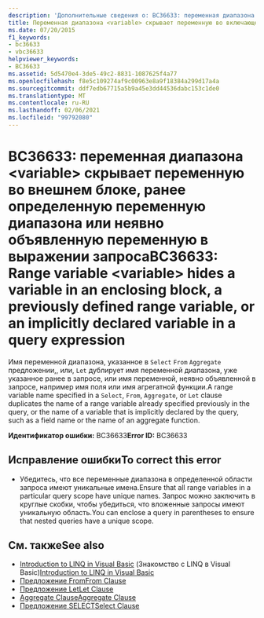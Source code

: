 ```yaml
---
description: 'Дополнительные сведения о: BC36633: переменная диапазона <variable> скрывает переменную во внешнем блоке, ранее определенную переменную диапазона или неявно объявленную переменную в выражении запроса'
title: Переменная диапазона <variable> скрывает переменную во включающем блоке, ранее определенную переменную диапазона или неявно объявленную переменную в выражении запроса
ms.date: 07/20/2015
f1_keywords:
- bc36633
- vbc36633
helpviewer_keywords:
- BC36633
ms.assetid: 5d5470e4-3de5-49c2-8831-1087625f4a77
ms.openlocfilehash: f8e5c109274af9c00963e8a9f18384a299d17a4a
ms.sourcegitcommit: ddf7edb67715a5b9a45e3dd44536dabc153c1de0
ms.translationtype: MT
ms.contentlocale: ru-RU
ms.lasthandoff: 02/06/2021
ms.locfileid: "99792080"
---
```

# <a name="bc36633-range-variable-variable-hides-a-variable-in-an-enclosing-block-a-previously-defined-range-variable-or-an-implicitly-declared-variable-in-a-query-expression"></a><span data-ttu-id="83e56-103">BC36633: переменная диапазона \<variable> скрывает переменную во внешнем блоке, ранее определенную переменную диапазона или неявно объявленную переменную в выражении запроса</span><span class="sxs-lookup"><span data-stu-id="83e56-103">BC36633: Range variable \<variable> hides a variable in an enclosing block, a previously defined range variable, or an implicitly declared variable in a query expression</span></span>

<span data-ttu-id="83e56-104">Имя переменной диапазона, указанное в `Select` `From` `Aggregate` предложении,, или, `Let` дублирует имя переменной диапазона, уже указанное ранее в запросе, или имя переменной, неявно объявленной в запросе, например имя поля или имя агрегатной функции.</span><span class="sxs-lookup"><span data-stu-id="83e56-104">A range variable name specified in a `Select`, `From`, `Aggregate`, or `Let` clause duplicates the name of a range variable already specified previously in the query, or the name of a variable that is implicitly declared by the query, such as a field name or the name of an aggregate function.</span></span>

 <span data-ttu-id="83e56-105">**Идентификатор ошибки:** BC36633</span><span class="sxs-lookup"><span data-stu-id="83e56-105">**Error ID:** BC36633</span></span>

## <a name="to-correct-this-error"></a><span data-ttu-id="83e56-106">Исправление ошибки</span><span class="sxs-lookup"><span data-stu-id="83e56-106">To correct this error</span></span>

- <span data-ttu-id="83e56-107">Убедитесь, что все переменные диапазона в определенной области запроса имеют уникальные имена.</span><span class="sxs-lookup"><span data-stu-id="83e56-107">Ensure that all range variables in a particular query scope have unique names.</span></span> <span data-ttu-id="83e56-108">Запрос можно заключить в круглые скобки, чтобы убедиться, что вложенные запросы имеют уникальную область.</span><span class="sxs-lookup"><span data-stu-id="83e56-108">You can enclose a query in parentheses to ensure that nested queries have a unique scope.</span></span>

## <a name="see-also"></a><span data-ttu-id="83e56-109">См. также</span><span class="sxs-lookup"><span data-stu-id="83e56-109">See also</span></span>

- <span data-ttu-id="83e56-110">[Introduction to LINQ in Visual Basic](../../programming-guide/language-features/linq/introduction-to-linq.md) (Знакомство с LINQ в Visual Basic)</span><span class="sxs-lookup"><span data-stu-id="83e56-110">[Introduction to LINQ in Visual Basic](../../programming-guide/language-features/linq/introduction-to-linq.md)</span></span>
- [<span data-ttu-id="83e56-111">Предложение From</span><span class="sxs-lookup"><span data-stu-id="83e56-111">From Clause</span></span>](../queries/from-clause.md)
- [<span data-ttu-id="83e56-112">Предложение Let</span><span class="sxs-lookup"><span data-stu-id="83e56-112">Let Clause</span></span>](../queries/let-clause.md)
- [<span data-ttu-id="83e56-113">Aggregate Clause</span><span class="sxs-lookup"><span data-stu-id="83e56-113">Aggregate Clause</span></span>](../queries/aggregate-clause.md)
- [<span data-ttu-id="83e56-114">Предложение SELECT</span><span class="sxs-lookup"><span data-stu-id="83e56-114">Select Clause</span></span>](../queries/select-clause.md)
